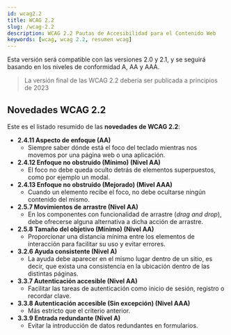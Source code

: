 ```yaml
---
id: wcag2.2
title: WCAG 2.2
slug: /wcag-2.2
description: WCAG 2.2 Pautas de Accesibilidad para el Contenido Web
keywords: [wcag, wcag 2.2, resumen wcag]
---
```


Esta versión será compatible con las versiones 2.0 y 2.1, y se seguirá basando en los niveles de conformidad A, AA y AAA.

> La versión final de las WCAG 2.2 debería ser publicada a principios de 2023


## Novedades WCAG 2.2

Este es el listado resumido de las **novedades de WCAG 2.2**:

- **2.4.11 Aspecto de enfoque (AA)**
  - Siempre saber dónde está el foco del teclado mientras nos movemos por una página web o una aplicación.
- **2.4.12 Enfoque no obstruido (Mínimo) (Nivel AA)**
  - El foco no debe queda oculto detrás de elementos superpuestos, como por ejemplo un modal.
- **2.4.13 Enfoque no obstruido (Mejorado) (Mivel AAA)**
  - Cuando un elemento recibe el foco, no debe ocultarse ningún contenido del mismo.
- **2.5.7 Movimientos de arrastre (Nivel AA)**
  - En los componentes con funcionalidad de arrastre <span lang="en">(*drag and drop*)</span>, debe ofrecerse alguna alternativa a dicha acción de arrastre.
- **2.5.8 Tamaño del objetivo (Mínimo) (Nivel AA)**
  - Proporcionar una distancia mínima entre los elementos de interacción para facilitar su uso y evitar errores.
- **3.2.6 Ayuda consistente (Nivel A)**
  - La ayuda debe aparecer en el mismo lugar dentro de un sitio, es decir, que exista una consistencia en la ubicación dentro de las distintas páginas.
- **3.3.7 Autenticación accesible (Nivel AA)**
  - Facilitar las tareas de autenticación como inicio de sesión, registro o recordar clave.
- **3.3.8 Autenticación accesible (Sin excepción) (Nivel AAA)**
  - Más estricto que el criterio anterior.
- **3.3.9 Entrada redundante (Nivel A)**
  - Evitar la introducción de datos redundantes en formularios.